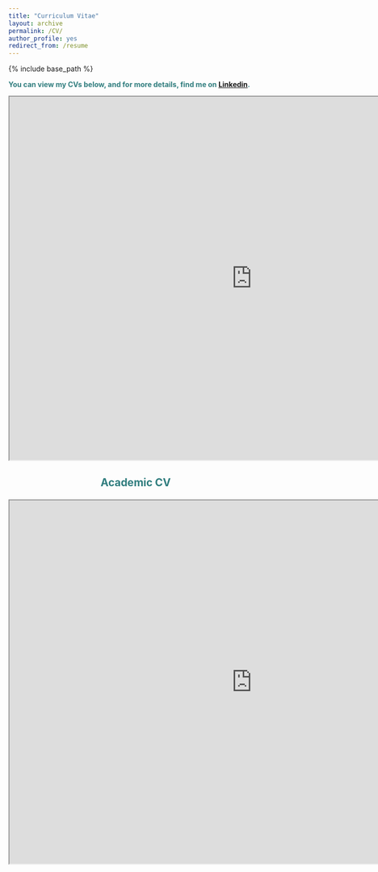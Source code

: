 ```yaml
---
title: "Curriculum Vitae"
layout: archive
permalink: /CV/
author_profile: yes
redirect_from: /resume
---
```


{% include base_path %}
<div style="text-align: justify; text-justify: inter-word;">


<span style="color: #307D7E"> **You can view my CVs below, and for more details, find me on [Linkedin](https://www.linkedin.com/in/sara-mazzini/).** </span>  


<iframe src="https://drive.google.com/file/d/1O2DNmRZmRW4S1eRIGnRZIOqZi35r4fq7/preview" width="960" height="720"></iframe>

## <span style="color: #307D7E"><p style="text-align: center"> **Academic CV**</span></p>


<iframe src="https://drive.google.com/file/d/1z4uKihWRptDTBpCrl-7mMyYR4OwS3rJB/preview" width="960" height="720"></iframe>
</div>
